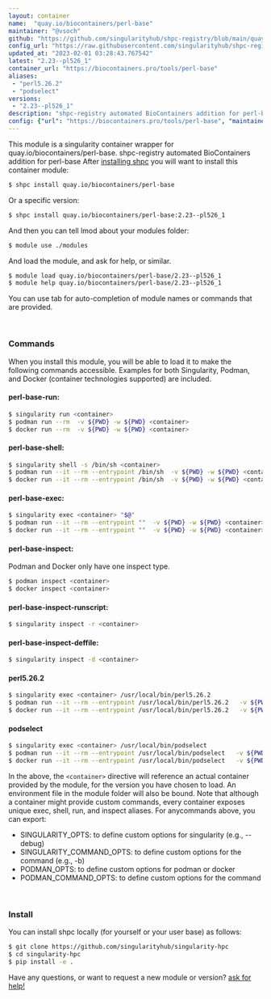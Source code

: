 ```yaml
---
layout: container
name:  "quay.io/biocontainers/perl-base"
maintainer: "@vsoch"
github: "https://github.com/singularityhub/shpc-registry/blob/main/quay.io/biocontainers/perl-base/container.yaml"
config_url: "https://raw.githubusercontent.com/singularityhub/shpc-registry/main/quay.io/biocontainers/perl-base/container.yaml"
updated_at: "2023-02-01 03:28:43.767542"
latest: "2.23--pl526_1"
container_url: "https://biocontainers.pro/tools/perl-base"
aliases:
 - "perl5.26.2"
 - "podselect"
versions:
 - "2.23--pl526_1"
description: "shpc-registry automated BioContainers addition for perl-base"
config: {"url": "https://biocontainers.pro/tools/perl-base", "maintainer": "@vsoch", "description": "shpc-registry automated BioContainers addition for perl-base", "latest": {"2.23--pl526_1": "sha256:54706287f2e110ae6e8ce2421bcbdf4f737c4f2defc1e1fec653a1b7daedc7a3"}, "tags": {"2.23--pl526_1": "sha256:54706287f2e110ae6e8ce2421bcbdf4f737c4f2defc1e1fec653a1b7daedc7a3"}, "docker": "quay.io/biocontainers/perl-base", "aliases": {"perl5.26.2": "/usr/local/bin/perl5.26.2", "podselect": "/usr/local/bin/podselect"}}
---
```


This module is a singularity container wrapper for quay.io/biocontainers/perl-base.
shpc-registry automated BioContainers addition for perl-base
After [installing shpc](#install) you will want to install this container module:


```bash
$ shpc install quay.io/biocontainers/perl-base
```

Or a specific version:

```bash
$ shpc install quay.io/biocontainers/perl-base:2.23--pl526_1
```

And then you can tell lmod about your modules folder:

```bash
$ module use ./modules
```

And load the module, and ask for help, or similar.

```bash
$ module load quay.io/biocontainers/perl-base/2.23--pl526_1
$ module help quay.io/biocontainers/perl-base/2.23--pl526_1
```

You can use tab for auto-completion of module names or commands that are provided.

<br>

### Commands

When you install this module, you will be able to load it to make the following commands accessible.
Examples for both Singularity, Podman, and Docker (container technologies supported) are included.

#### perl-base-run:

```bash
$ singularity run <container>
$ podman run --rm  -v ${PWD} -w ${PWD} <container>
$ docker run --rm  -v ${PWD} -w ${PWD} <container>
```

#### perl-base-shell:

```bash
$ singularity shell -s /bin/sh <container>
$ podman run --it --rm --entrypoint /bin/sh  -v ${PWD} -w ${PWD} <container>
$ docker run --it --rm --entrypoint /bin/sh  -v ${PWD} -w ${PWD} <container>
```

#### perl-base-exec:

```bash
$ singularity exec <container> "$@"
$ podman run --it --rm --entrypoint ""  -v ${PWD} -w ${PWD} <container> "$@"
$ docker run --it --rm --entrypoint ""  -v ${PWD} -w ${PWD} <container> "$@"
```

#### perl-base-inspect:

Podman and Docker only have one inspect type.

```bash
$ podman inspect <container>
$ docker inspect <container>
```

#### perl-base-inspect-runscript:

```bash
$ singularity inspect -r <container>
```

#### perl-base-inspect-deffile:

```bash
$ singularity inspect -d <container>
```


#### perl5.26.2

```bash
$ singularity exec <container> /usr/local/bin/perl5.26.2
$ podman run --it --rm --entrypoint /usr/local/bin/perl5.26.2   -v ${PWD} -w ${PWD} <container> -c " $@"
$ docker run --it --rm --entrypoint /usr/local/bin/perl5.26.2   -v ${PWD} -w ${PWD} <container> -c " $@"
```


#### podselect

```bash
$ singularity exec <container> /usr/local/bin/podselect
$ podman run --it --rm --entrypoint /usr/local/bin/podselect   -v ${PWD} -w ${PWD} <container> -c " $@"
$ docker run --it --rm --entrypoint /usr/local/bin/podselect   -v ${PWD} -w ${PWD} <container> -c " $@"
```



In the above, the `<container>` directive will reference an actual container provided
by the module, for the version you have chosen to load. An environment file in the
module folder will also be bound. Note that although a container
might provide custom commands, every container exposes unique exec, shell, run, and
inspect aliases. For anycommands above, you can export:

 - SINGULARITY_OPTS: to define custom options for singularity (e.g., --debug)
 - SINGULARITY_COMMAND_OPTS: to define custom options for the command (e.g., -b)
 - PODMAN_OPTS: to define custom options for podman or docker
 - PODMAN_COMMAND_OPTS: to define custom options for the command

<br>

### Install

You can install shpc locally (for yourself or your user base) as follows:

```bash
$ git clone https://github.com/singularityhub/singularity-hpc
$ cd singularity-hpc
$ pip install -e .
```

Have any questions, or want to request a new module or version? [ask for help!](https://github.com/singularityhub/singularity-hpc/issues)
